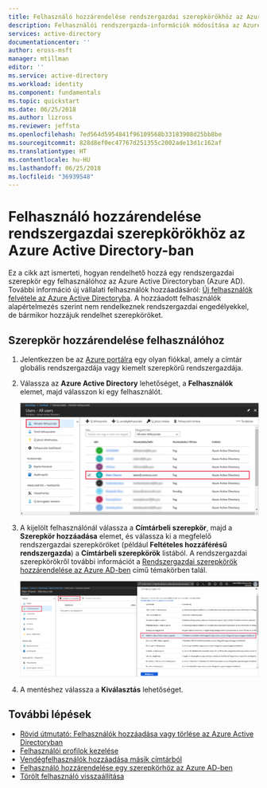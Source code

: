 ```yaml
---
title: Felhasználó hozzárendelése rendszergazdai szerepkörökhöz az Azure Active Directory-ban | Microsoft Docs
description: Felhasználói rendszergazda-információk módosítása az Azure Active Directoryban
services: active-directory
documentationcenter: ''
author: eross-msft
manager: mtillman
editor: ''
ms.service: active-directory
ms.workload: identity
ms.component: fundamentals
ms.topic: quickstart
ms.date: 06/25/2018
ms.author: lizross
ms.reviewer: jeffsta
ms.openlocfilehash: 7ed564d5954841f96109568b33183908d25bb8be
ms.sourcegitcommit: 828d8ef0ec47767d251355c2002ade13d1c162af
ms.translationtype: HT
ms.contentlocale: hu-HU
ms.lasthandoff: 06/25/2018
ms.locfileid: "36939548"
---
```

# <a name="assign-a-user-to-administrator-roles-in-azure-active-directory"></a>Felhasználó hozzárendelése rendszergazdai szerepkörökhöz az Azure Active Directory-ban
Ez a cikk azt ismerteti, hogyan rendelhető hozzá egy rendszergazdai szerepkör egy felhasználóhoz az Azure Active Directoryban (Azure AD). További információ új vállalati felhasználók hozzáadásáról: [Új felhasználók felvétele az Azure Active Directoryba](../add-users-azure-active-directory.md). A hozzáadott felhasználók alapértelmezés szerint nem rendelkeznek rendszergazdai engedélyekkel, de bármikor hozzájuk rendelhet szerepköröket.

## <a name="assign-a-role-to-a-user"></a>Szerepkör hozzárendelése felhasználóhoz
1. Jelentkezzen be az [Azure portálra](https://portal.azure.com) egy olyan fiókkal, amely a címtár globális rendszergazdája vagy kiemelt szerepkörű rendszergazdája.

2. Válassza az **Azure Active Directory** lehetőséget, a **Felhasználók** elemet, majd válasszon ki egy felhasználót.

    ![Felhasználókezelés megnyitása](./media/active-directory-users-assign-role-azure-portal/create-users-user-management.png)

3. A kijelölt felhasználónál válassza a **Címtárbeli szerepkör**, majd a **Szerepkör hozzáadása** elemet, és válassza ki a megfelelő rendszergazdai szerepköröket (például **Feltételes hozzáférésű rendszergazda**) a **Címtárbeli szerepkörök** listából. A rendszergazdai szerepkörökről további információt a [Rendszergazdai szerepkörök hozzárendelése az Azure AD-ben](../active-directory-assign-admin-roles-azure-portal.md) című témakörben talál. 

    ![Felhasználó hozzárendelése egy szerepkörhöz](./media/active-directory-users-assign-role-azure-portal/create-users-assign-role.png)

1. A mentéshez válassza a **Kiválasztás** lehetőséget.

## <a name="next-steps"></a>További lépések
* [Rövid útmutató: Felhasználók hozzáadása vagy törlése az Azure Active Directoryban](add-users-azure-active-directory.md)
* [Felhasználói profilok kezelése](active-directory-users-profile-azure-portal.md)
* [Vendégfelhasználók hozzáadása másik címtárból](../b2b/what-is-b2b.md) 
* [Felhasználó hozzárendelése egy szerepkörhöz az Azure AD-ben](active-directory-users-assign-role-azure-portal.md)
* [Törölt felhasználó visszaállítása](active-directory-users-restore.md)
